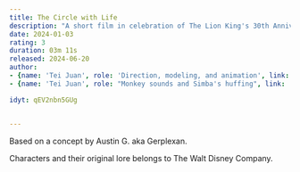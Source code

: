 ```yaml
---
title: The Circle with Life
description: "A short film in celebration of The Lion King's 30th Anniversary."
date: 2024-01-03
rating: 3
duration: 03m 11s
released: 2024-06-20
author:
- {name: 'Tei Juan', role: 'Direction, modeling, and animation', link: 'https://teijuan.com'}
- {name: 'Tei Juan', role: "Monkey sounds and Simba's huffing", link: 'https://teijuan.com'}

idyt: qEV2nbn5GUg


---
```


Based on a concept by Austin G. aka Gerplexan.

Characters and their original lore belongs to The Walt Disney Company.
